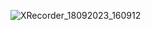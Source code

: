 ![XRecorder_18092023_160912](https://github.com/piku20/Paint/assets/51356394/864898ac-4176-4bca-803c-ef594a5c2b9a)
